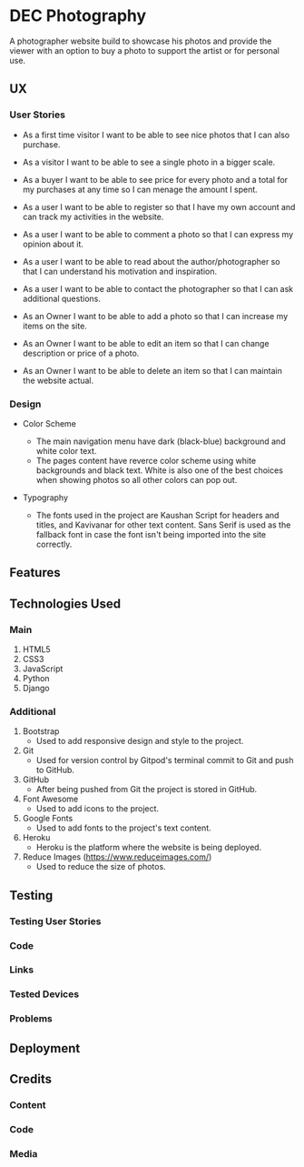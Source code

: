 # DEC Photography

A photographer website build to showcase his photos and provide the viewer with an option to 
buy a photo to support the artist or for personal use.     

## UX

### User Stories

* As a first time visitor I want to be able to see nice photos that I can also purchase.
* As a visitor I want to be able to see a single photo in a bigger scale. 
* As a buyer I want to be able to see price for every photo and a total for my purchases at 
any time so I can menage the amount I spent.
* As a user I want to be able to register so that I have my own account and can track my 
activities in the website.  
* As a user I want to be able to comment a photo so that I can express my opinion about it.
* As a user I want to be able to read about the author/photographer so that I can understand his 
motivation and inspiration.
* As a user I want to be able to contact the photographer so that I can ask additional questions.

* As an Owner I want to be able to add a photo so that I can increase my items on the site.
* As an Owner I want to be able to edit an item so that I can change description or price of a photo.
* As an Owner I want to be able to delete an item so that I can maintain the website actual.

### Design 

* Color Scheme 
   * The main navigation menu have dark (black-blue) background and white color text. 
   * The pages content have reverce color scheme using white backgrounds and black text. White is 
   also one of the best choices when showing photos so all other colors can pop out.  

* Typography 
   * The fonts used in the project are Kaushan Script for headers and titles, and Kavivanar for 
   other text content. Sans Serif is used as the fallback font in case the font isn't being imported 
   into the site correctly.


## Features 


## Technologies Used

### Main

1. HTML5
2. CSS3
3. JavaScript
4. Python
5. Django 

### Additional

1. Bootstrap
   * Used to add responsive design and style to the project.
2. Git
   * Used for version control by Gitpod's terminal commit to Git and push to GitHub.
3. GitHub
   * After being pushed from Git the project is stored in GitHub.
4. Font Awesome
   * Used to add icons to the project.
5. Google Fonts
   * Used to add fonts to the project's text content.
6. Heroku
   * Heroku is the platform where the website is being deployed.
7. Reduce Images (https://www.reduceimages.com/)
   * Used to reduce the size of photos. 


## Testing 

### Testing User Stories

### Code

### Links  

### Tested Devices

### Problems


## Deployment


## Credits

### Content 

### Code   

### Media
